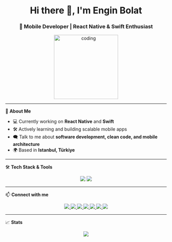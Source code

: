 <h1 align="center">Hi there 👋, I'm Engin Bolat</h1>
<h3 align="center">🚀 Mobile Developer | React Native & Swift Enthusiast</h3>

<p align="center">
  <img src="https://media4.giphy.com/media/v1.Y2lkPTc5MGI3NjExcWNlMW05dGwzNHYxaGs3ZDMwNHM0aGQwMnhnbWwxbXMzaDlweGh4ZyZlcD12MV9pbnRlcm5hbF9naWZfYnlfaWQmY3Q9Zw/cXblnKXr2BQOaYnTni/giphy.gif" width="200" alt="coding">
</p>

---

🌱 **About Me**
- 💻 Currently working on **React Native** and **Swift**
- 🛠 Actively learning and building scalable mobile apps
- 🗨 Talk to me about **software development, clean code, and mobile architecture**
- 🌍 Based in **Istanbul, Türkiye**

---

🛠 **Tech Stack & Tools**
<p align="center">
  <img src="https://skillicons.dev/icons?i=react,flutter,dotnet,nextjs,nestjs,figma,tailwind,firebase,mysql,git,jest,redux,prisma,yarn,npm" />
  <img src="https://skillicons.dev/icons?i=swift,ts,js,python,dart,cs,python" />
</p>

---

📫 **Connect with me**
<p align="center">
  <a href="https://www.linkedin.com/in/enginbolat" target="_blank">
    <img src="https://img.shields.io/badge/LinkedIn-0077B5?style=for-the-badge&logo=linkedin&logoColor=white" />
  </a>
  <a href="https://www.instagram.com/enginn.blt" target="_blank">
    <img src="https://img.shields.io/badge/Instagram-E4405F?style=for-the-badge&logo=instagram&logoColor=white" />
  </a>
  <a href="https://x.com/enginnblt" target="_blank">
    <img src="https://img.shields.io/badge/X-000000?style=for-the-badge&logo=x&logoColor=white" />
  </a>
  <a href="https://www.youtube.com/@enginbolat" target="_blank">
    <img src="https://img.shields.io/badge/YouTube-FF0000?style=for-the-badge&logo=youtube&logoColor=white" />
  </a>
  <a href="https://open.spotify.com/user/ztio5fucs86aweqzu5exufjab" target="_blank">
    <img src="https://img.shields.io/badge/Spotify-1DB954?style=for-the-badge&logo=spotify&logoColor=white" />
  </a>
  <a href="https://medium.com/@engi.bolat" target="_blank">
    <img src="https://img.shields.io/badge/Medium-000000?style=for-the-badge&logo=medium&logoColor=white" />
  </a>
  <a href="mailto:info@enginbolat.com" target="_blank">
    <img src="https://img.shields.io/badge/Email-D14836?style=for-the-badge&logo=gmail&logoColor=white" />
  </a>
</p>

---

📈 **Stats**
<p align="center">
  <img src="https://streak-stats.demolab.com/?user=enginbolat" />
</p>
